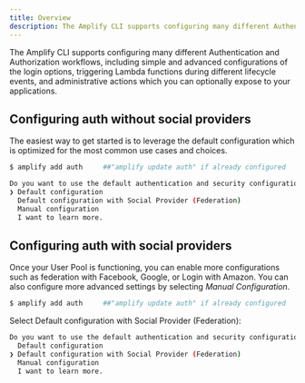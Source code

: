 ```yaml
---
title: Overview
description: The Amplify CLI supports configuring many different Authentication and Authorization workflows, including simple and advanced configurations of the login options, triggering Lambda functions during different lifecycle events, and administrative actions which you can optionally expose to your applications.
---
```



The Amplify CLI supports configuring many different Authentication and Authorization workflows, including simple and advanced configurations of the login options, triggering Lambda functions during different lifecycle events, and administrative actions which you can optionally expose to your applications.

## Configuring auth without social providers

The easiest way to get started is to leverage the default configuration which is optimized for the most common use cases and choices.

```bash
$ amplify add auth     ##"amplify update auth" if already configured

Do you want to use the default authentication and security configuration? 
❯ Default configuration 
  Default configuration with Social Provider (Federation) 
  Manual configuration 
  I want to learn more.
```

## Configuring auth with social providers

Once your User Pool is functioning, you can enable more configurations such as federation with Facebook, Google, or Login with Amazon. You can also configure more advanced settings by selecting *Manual Configuration*.

```bash
$ amplify add auth     ##"amplify update auth" if already configured
```

Select Default configuration with Social Provider (Federation):

```bash
Do you want to use the default authentication and security configuration?
  Default configuration
❯ Default configuration with Social Provider (Federation)
  Manual configuration
  I want to learn more.
```